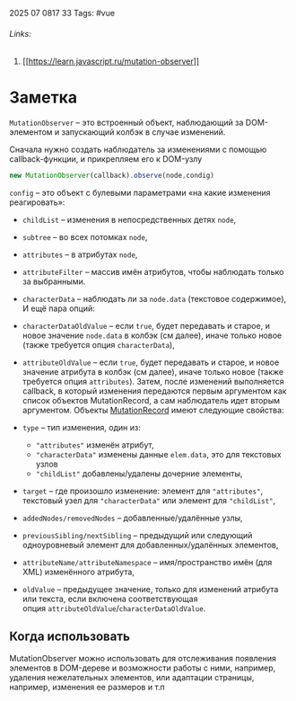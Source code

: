 2025 07 0817 33
Tags: #vue 
###### Links: 
1) [[https://learn.javascript.ru/mutation-observer]]
# Заметка
`MutationObserver` – это встроенный объект, наблюдающий за DOM-элементом и запускающий колбэк в случае изменений.

Сначала нужно создать наблюдатель за изменениями с помощью callback-функции, и прикрепляем его к DOM-узлу
```js
new MutationObserver(callback).observe(node,condig)
```
`config` – это объект с булевыми параметрами «на какие изменения реагировать»:

- `childList` – изменения в непосредственных детях `node`,
- `subtree` – во всех потомках `node`,
- `attributes` – в атрибутах `node`,
- `attributeFilter` – массив имён атрибутов, чтобы наблюдать только за выбранными.
- `characterData` – наблюдать ли за `node.data` (текстовое содержимое),
И ещё пара опций:

- `characterDataOldValue` – если `true`, будет передавать и старое, и новое значение `node.data` в колбэк (см далее), иначе только новое (также требуется опция `characterData`),
- `attributeOldValue` – если `true`, будет передавать и старое, и новое значение атрибута в колбэк (см далее), иначе только новое (также требуется опция `attributes`).
Затем, после изменений выполняется callback, в который изменения передаются первым аргументом как список объектов MutationRecord, а сам наблюдатель идет вторым аргументом.
Объекты [MutationRecord](https://dom.spec.whatwg.org/#mutationrecord) имеют следующие свойства:

- `type` – тип изменения, один из:
    - `"attributes"` изменён атрибут,
    - `"characterData"` изменены данные `elem.data`, это для текстовых узлов
    - `"childList"` добавлены/удалены дочерние элементы,
- `target` – где произошло изменение: элемент для `"attributes"`, текстовый узел для `"characterData"` или элемент для `"childList"`,
- `addedNodes/removedNodes` – добавленные/удалённые узлы,
- `previousSibling/nextSibling` – предыдущий или следующий одноуровневый элемент для добавленных/удалённых элементов,
- `attributeName/attributeNamespace` – имя/пространство имён (для XML) изменённого атрибута,
- `oldValue` – предыдущее значение, только для изменений атрибута или текста, если включена соответствующая опция `attributeOldValue`/`characterDataOldValue`.
## Когда использовать
MutationObserver можно использовать для отслеживания появления элементов в DOM-дереве и возможности работы с ними, например, удаления нежелательных элементов, или адаптации страницы, например, изменения ее размеров и т.п